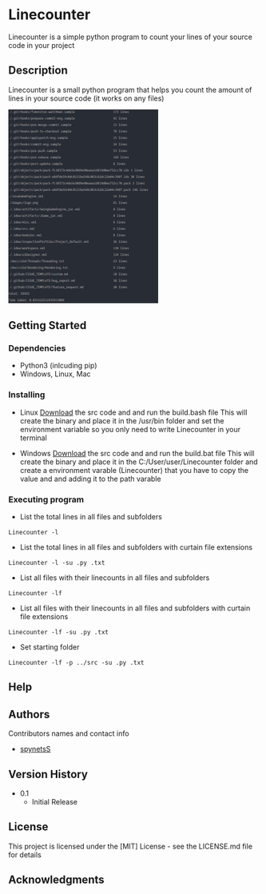 # Linecounter

Linecounter is a simple python program to count your lines of your source code in your project

## Description

Linecounter is a small python program that helps you count the amount of lines in your source code (it works on any files) 
 
 <a href="">
    <img src="images/show1.png" alt="Logo" width="300">
  </a>


## Getting Started

### Dependencies
* Python3 (inlcuding pip)
* Windows, Linux, Mac

### Installing
* Linux
[Download](https://github.com/spynetS/Linecounter.git) the src code and and run the build.bash file
This will create the binary and place it in the /usr/bin folder and set the environment variable
so you only need to write Linecounter in your terminal

* Windows
[Download](https://github.com/spynetS/Linecounter.git) the src code and and run the build.bat file
This will create the binary and place it in the C:/User/user/Linecounter folder and create a environment varable (Linecounter)
that you have to copy the value and and adding it to the path varable

### Executing program

* List the total lines in all files and subfolders
```
Linecounter -l
```
* List the total lines in all files and subfolders with curtain file extensions
```
Linecounter -l -su .py .txt
```
* List all files with their linecounts in all files and subfolders
```
Linecounter -lf
```
* List all files with their linecounts in all files and subfolders with curtain file extensions
```
Linecounter -lf -su .py .txt
```
* Set starting folder 
```
Linecounter -lf -p ../src -su .py .txt
```

## Help



## Authors

Contributors names and contact info

* [spynetsS](https://github.com/spynetS)
  
## Version History


* 0.1
    * Initial Release

## License

This project is licensed under the [MIT] License - see the LICENSE.md file for details

## Acknowledgments

